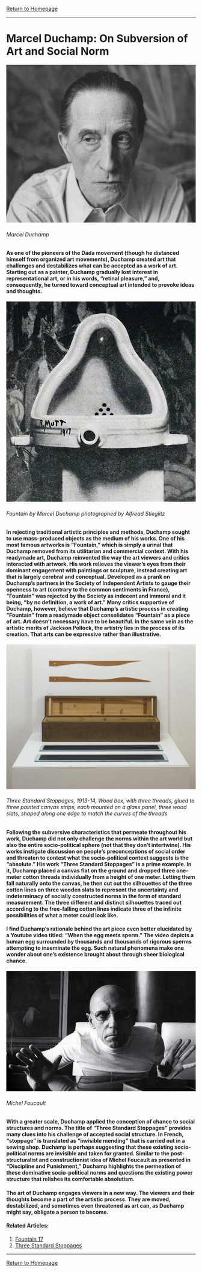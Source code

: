 [Return to Homepage](https://timmypoyu.github.io)
- - - -
# Marcel Duchamp: On Subversion of Art and Social Norm
![image](https://github.com/Timmypoyu/Timmypoyu.github.io/blob/master/artmemo7/8d6054cd-marcel-duchamp-3.jpg?raw=true)
###### Marcel Duchamp
#### As one of the pioneers of the Dada movement (though he distanced himself from organized art movements), Duchamp created art that challenges and destabilizes what can be accepted as a work of art. Starting out as a painter, Duchamp gradually lost interest in representational art, or in his words, “retinal pleasure,” and, consequently, he turned toward conceptual art intended to provoke ideas and thoughts. 
![image](https://github.com/Timmypoyu/Timmypoyu.github.io/blob/master/artmemo7/Duchamp_Fountaine.jpg?raw=true)
###### Fountain by Marcel Duchamp photographed by Alfread Stieglitz
#### In rejecting traditional artistic principles and methods, Duchamp sought to use mass-produced objects as the medium of his works. One of his most famous artworks is “Fountain,” which is simply a urinal that Duchamp removed from its utilitarian and commercial context. With his readymade art, Duchamp reinvented the way the art viewers and critics interacted with artwork. His work relieves the viewer’s eyes from their dominant engagement with paintings or sculpture, instead creating art that is largely cerebral and conceptual. Developed as a prank on Duchamp’s partners in the Society of Independent Artists to gauge their openness to art (contrary to the common sentiments in France), “Fountain” was rejected by the Society as indecent and immoral and it being, “by no definition, a work of art.” Many critics supportive of Duchamp, however, believe that Duchamp’s artistic process in creating “Fountain” from a readymade object consolidates “Fountain” as a piece of art. Art doesn’t necessary have to be beautiful. In the same vein as the artistic merits of Jackson Pollock, the artistry lies in the process of its creation. That arts can be expressive rather than illustrative. 
![image](https://github.com/Timmypoyu/Timmypoyu.github.io/blob/master/artmemo7/T07507_10.jpg?raw=true)
###### Three Standard Stoppages, 1913-14, Wood box, with three threads, glued to three painted canvas strips, each mounted on a glass panel, three wood slats, shaped along one edge to match the curves of the threads
#### Following the subversive characteristics that permeate throughout his work, Duchamp did not only challenge the norms within the art world but also the entire socio-political sphere (not that they don’t intertwine). His works instigate discussion on people’s preconceptions of social order and threaten to contest what the socio-political context suggests is the “absolute.” His work “Three Standard Stoppages” is a prime example. In it, Duchamp placed a canvas flat on the ground and dropped three one-meter cotton threads individually from a height of one meter. Letting them fall naturally onto the canvas, he then cut out the silhouettes of the three cotton lines on three wooden slats to represent the uncertainty and indeterminacy of socially constructed norms in the form of standard measurement. The three different and distinct silhouettes traced out according to the free-falling cotton lines indicate three of the infinite possibilities of what a meter could look like. 

#### I find Duchamp’s rationale behind the art piece even better elucidated by a Youtube video titled: “When the egg meets sperm.” The video depicts a human egg surrounded by thousands and thousands of rigorous sperms attempting to inseminate the egg. Such natural phenomena make one wonder about one’s existence brought about through sheer biological chance. 
![image](https://github.com/Timmypoyu/Timmypoyu.github.io/blob/master/artmemo7/foucault-copy-e1517605855684.jpg?raw=true)
###### Michel Foucault
#### With a greater scale, Duchamp applied the conception of chance to social structures and norms. The title of “Three Standard Stoppages” provides many clues into his challenge of accepted social structure. In French, “stoppage” is translated as “invisible mending” that is carried out in a sewing shop. Duchamp is perhaps suggesting that these existing socio-political norms are invisible and taken for granted. Similar to the post-structuralist and constructionist idea of Michel Foucault as presented in “Discipline and Punishment,” Duchamp highlights the permeation of these dominative socio-political norms and questions the existing power structure that relishes its comfortable absolutism. 

#### The art of Duchamp engages viewers in a new way. The viewers and their thoughts become a part of the artistic process. They are moved, destabilized, and sometimes even threatened as art can, as Duchamp might say, obligate a person to become.

#### Related Articles: 
1. [Fountain 17](http://www.fountain17.com/about/duchamp-and-fountain/)
2. [Three Standard Stoppages](http://www.toutfait.com/unmaking_the_museum/Standard%20Stoppages.html)

- - - -
[Return to Homepage](https://timmypoyu.github.io)
